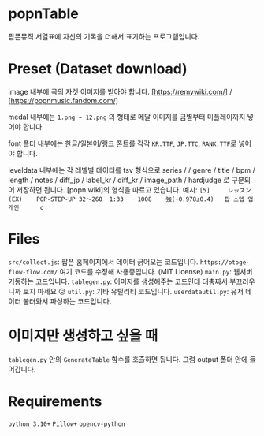 # popnTable
팝픈뮤직 서열표에 자신의 기록을 더해서 표기하는 프로그램입니다.

# Preset (Dataset download)

image 내부에 곡의 자켓 이미지를 받아야 합니다. [https://remywiki.com/] / [https://popnmusic.fandom.com/]

medal 내부에는 `1.png ~ 12.png` 의 형태로 메달 이미지를 금별부터 미플레이까지 넣어야 합니다.

font 폴더 내부에는 한글/일본어/랭크 폰트를 각각 `KR.TTF`, `JP.TTC`, `RANK.TTF`로 넣어야 합니다.

leveldata 내부에는 각 레벨별 데이터를 tsv 형식으로 series / / genre / title / bpm / length / notes / diff_jp / label_kr / diff_kr / image_path / hardjudge 로 구분되어 저장하면 됩니다. [popn.wiki]의 형식을 따르고 있습니다. 예시: `[5]		レッスン(EX)	POP-STEP-UP	32～260	1:33	1008	強(+0.978±0.4)	팝 스텝 업	개인		o`

# Files
`src/collect.js`: 팝픈 홈페이지에서 데이터 긁어오는 코드입니다. `https://otoge-flow-flow.com/` 여기 코드를 수정해 사용중입니다. (MIT License)
`main.py`: 웹서버 기동하는 코드입니다.
`tablegen.py`: 이미지를 생성해주는 코드인데 대충짜서 부끄러우니까 보지 마세요 😥
`util.py`: 기타 유틸리티 코드입니다.
`userdatautil.py`: 유저 데이터 불러와서 파싱하는 코드입니다.

# 이미지만 생성하고 싶을 때
`tablegen.py` 안의 `GenerateTable` 함수를 호출하면 됩니다. 그럼 output 폴더 안에 들어갑니다.

# Requirements
`python 3.10+`
`Pillow+`
`opencv-python`

